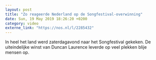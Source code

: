 ```yaml
---
layout: post
title: "Zo reageerde Nederland op de Songfestival-overwinning"
date: Sun, 19 May 2019 18:26:20 +0200
category: video
externe_link: "https://nos.nl/l/2285432"
---
```


In heel het land werd zaterdagavond naar het Songfestival gekeken. De uiteindelijke winst van Duncan Laurence leverde op veel plekken blije mensen op.
